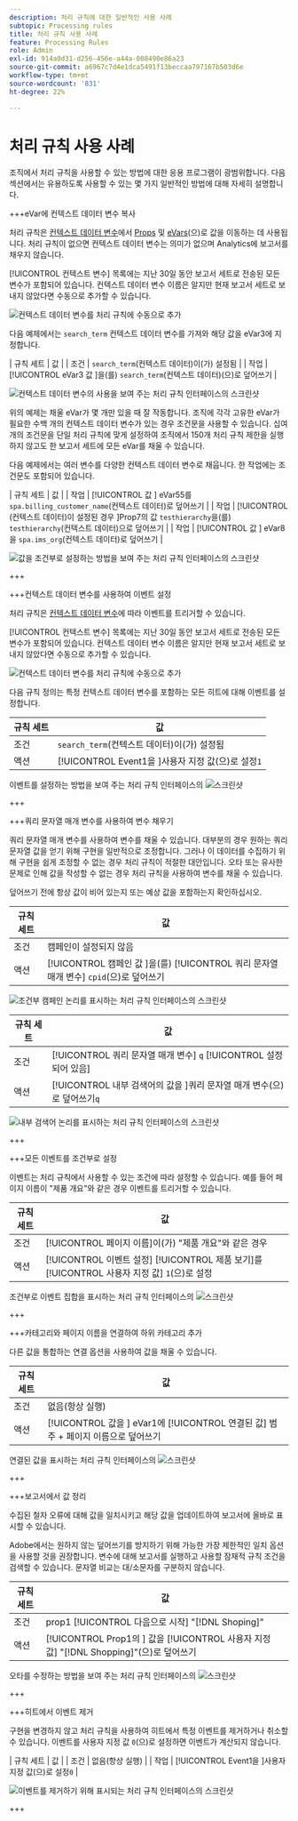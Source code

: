 ```yaml
---
description: 처리 규칙에 대한 일반적인 사용 사례
subtopic: Processing rules
title: 처리 규칙 사용 사례
feature: Processing Rules
role: Admin
exl-id: 914a0d31-d256-456e-a44a-008490e86a23
source-git-commit: a6967c7d4e1dca5491f13beccaa797167b503d6e
workflow-type: tm+mt
source-wordcount: '831'
ht-degree: 22%

---
```


# 처리 규칙 사용 사례

조직에서 처리 규칙을 사용할 수 있는 방법에 대한 응용 프로그램이 광범위합니다. 다음 섹션에서는 유용하도록 사용할 수 있는 몇 가지 일반적인 방법에 대해 자세히 설명합니다.

+++eVar에 컨텍스트 데이터 변수 복사

처리 규칙은 [컨텍스트 데이터 변수](/help/implement/vars/page-vars/contextdata.md)에서 [Props](/help/components/dimensions/prop.md) 및 [eVars](/help/components/dimensions/evar.md)(으)로 값을 이동하는 데 사용됩니다. 처리 규칙이 없으면 컨텍스트 데이터 변수는 의미가 없으며 Analytics에 보고서를 채우지 않습니다.

[!UICONTROL 컨텍스트 변수] 목록에는 지난 30일 동안 보고서 세트로 전송된 모든 변수가 포함되어 있습니다. 컨텍스트 데이터 변수 이름은 알지만 현재 보고서 세트로 보내지 않았다면 수동으로 추가할 수 있습니다.

![컨텍스트 데이터 변수를 처리 규칙에 수동으로 추가](assets/add-context-variable.png)

다음 예제에서는 `search_term` 컨텍스트 데이터 변수를 가져와 해당 값을 eVar3에 지정합니다.

| 규칙 세트 | 값 |
| 조건 | `search_term`(컨텍스트 데이터)이(가) 설정됨 |
| 작업 | [!UICONTROL eVar3 값 ]을(를) `search_term`(컨텍스트 데이터)(으)로 덮어쓰기 |

![컨텍스트 데이터 변수의 사용을 보여 주는 처리 규칙 인터페이스의 스크린샷](assets/set-context-data.png)

위의 예제는 채울 eVar가 몇 개만 있을 때 잘 작동합니다. 조직에 각각 고유한 eVar가 필요한 수백 개의 컨텍스트 데이터 변수가 있는 경우 조건문을 사용할 수 있습니다. 십여 개의 조건문을 단일 처리 규칙에 맞게 설정하여 조직에서 150개 처리 규칙 제한을 실행하지 않고도 한 보고서 세트에 모든 eVar를 채울 수 있습니다.

다음 예제에서는 여러 변수를 다양한 컨텍스트 데이터 변수로 채웁니다. 한 작업에는 조건문도 포함되어 있습니다.

| 규칙 세트 | 값 |
| 작업 | [!UICONTROL 값 ] eVar55를 `spa.billing_customer_name`(컨텍스트 데이터)로 덮어쓰기 |
| 작업 | [!UICONTROL (컨텍스트 데이터)이 설정된 경우 ]Prop7의 값 `testhierarchy`을(를) `testhierarchy`(컨텍스트 데이터)으로 덮어쓰기 |
| 작업 | [!UICONTROL 값 ] eVar8을 `spa.ims_org`(컨텍스트 데이터)로 덮어쓰기 |

![값을 조건부로 설정하는 방법을 보여 주는 처리 규칙 인터페이스의 스크린샷](assets/add-conditional.png)

+++

+++컨텍스트 데이터 변수를 사용하여 이벤트 설정

처리 규칙은 [컨텍스트 데이터 변수](/help/implement/vars/page-vars/contextdata.md)에 따라 이벤트를 트리거할 수 있습니다.

[!UICONTROL 컨텍스트 변수] 목록에는 지난 30일 동안 보고서 세트로 전송된 모든 변수가 포함되어 있습니다. 컨텍스트 데이터 변수 이름은 알지만 현재 보고서 세트로 보내지 않았다면 수동으로 추가할 수 있습니다.

![컨텍스트 데이터 변수를 처리 규칙에 수동으로 추가](assets/add-context-variable.png)

다음 규칙 정의는 특정 컨텍스트 데이터 변수를 포함하는 모든 히트에 대해 이벤트를 설정합니다.

| 규칙 세트 | 값 |
| --- | --- |
| 조건 | `search_term`(컨텍스트 데이터)이(가) 설정됨 |
| 액션 | [!UICONTROL Event1을 ]사용자 지정 값&#x200B;(으)로 설정`1` |

이벤트를 설정하는 방법을 보여 주는 처리 규칙 인터페이스의 ![스크린샷](assets/processing_rule_set_event.png)

+++

+++쿼리 문자열 매개 변수를 사용하여 변수 채우기

쿼리 문자열 매개 변수를 사용하여 변수를 채울 수 있습니다. 대부분의 경우 원하는 쿼리 문자열 값을 얻기 위해 구현을 일반적으로 조정합니다. 그러나 이 데이터를 수집하기 위해 구현을 쉽게 조정할 수 없는 경우 처리 규칙이 적절한 대안입니다. 오타 또는 유사한 문제로 인해 값을 작성할 수 없는 경우 처리 규칙을 사용하여 변수를 채울 수 있습니다.

덮어쓰기 전에 항상 값이 비어 있는지 또는 예상 값을 포함하는지 확인하십시오.

| 규칙 세트 | 값 |
| --- | --- |
| 조건 | 캠페인이 설정되지 않음 |
| 액션 | [!UICONTROL 캠페인 값 ]을(를) [!UICONTROL 쿼리 문자열 매개 변수] `cpid`(으)로 덮어쓰기 |

![조건부 캠페인 논리를 표시하는 처리 규칙 인터페이스의 스크린샷](assets/set-campaign-conditionally.png)

| 규칙 세트 | 값 |
| --- | --- |
| 조건 | [!UICONTROL 쿼리 문자열 매개 변수] `q` [!UICONTROL 설정되어 있음] |
| 액션 | [!UICONTROL 내부 검색어의 값을 ]쿼리 문자열 매개 변수&#x200B;(으)로 덮어쓰기`q` |

![내부 검색어 논리를 표시하는 처리 규칙 인터페이스의 스크린샷](assets/populate-internal-search-terms.png)

+++

+++모든 이벤트를 조건부로 설정

이벤트는 처리 규칙에서 사용할 수 있는 조건에 따라 설정할 수 있습니다. 예를 들어 페이지 이름이 &quot;제품 개요&quot;와 같은 경우 이벤트를 트리거할 수 있습니다.

| 규칙 세트 | 값 |
| --- | --- |
| 조건 | [!UICONTROL 페이지 이름]이(가) &quot;제품 개요&quot;와 같은 경우 |
| 액션 | [!UICONTROL 이벤트 설정] [!UICONTROL 제품 보기]를 [!UICONTROL 사용자 지정 값] `1`(으)로 설정 |

조건부로 이벤트 집합을 표시하는 처리 규칙 인터페이스의 ![스크린샷](assets/set-product-view-event.png)

+++

+++카테고리와 페이지 이름을 연결하여 하위 카테고리 추가

다른 값을 통합하는 연결 옵션을 사용하여 값을 채울 수 있습니다.

| 규칙 세트 | 값 |
| --- | --- |
| 조건 | 없음(항상 실행) |
| 액션 | [!UICONTROL 값을 ] eVar1에 [!UICONTROL 연결된 값] 범주 + 페이지 이름으로 덮어쓰기 |

연결된 값을 표시하는 처리 규칙 인터페이스의 ![스크린샷](assets/add-subcategory-using-concat.png)

+++

+++보고서에서 값 정리

수집된 철자 오류에 대해 값을 일치시키고 해당 값을 업데이트하여 보고서에 올바로 표시할 수 있습니다.

Adobe에서는 원하지 않는 덮어쓰기를 방지하기 위해 가능한 가장 제한적인 일치 옵션을 사용할 것을 권장합니다. 변수에 대해 보고서를 실행하고 사용할 잠재적 규칙 조건을 검색할 수 있습니다. 문자열 비교는 대/소문자를 구분하지 않습니다.

| 규칙 세트 | 값 |
| --- | --- |
| 조건 | prop1 [!UICONTROL 다음으로 시작] &quot;[!DNL Shoping]&quot; |
| 액션 | [!UICONTROL Prop1의 ] 값을 [!UICONTROL 사용자 지정 값] &quot;[!DNL Shopping]&quot;(으)로 덮어쓰기 |

오타를 수정하는 방법을 보여 주는 처리 규칙 인터페이스의 ![스크린샷](assets/clean-up-values-in-report.png)

+++

+++히트에서 이벤트 제거

구현을 변경하지 않고 처리 규칙을 사용하여 히트에서 특정 이벤트를 제거하거나 취소할 수 있습니다. 이벤트를 사용자 지정 값 `0`(으)로 설정하면 이벤트가 계산되지 않습니다.

| 규칙 세트 | 값 |
| 조건 | 없음(항상 실행) |
| 작업 | [!UICONTROL Event1을 ]사용자 지정 값&#x200B;(으)로 설정`0` |

![이벤트를 제거하기 위해 표시되는 처리 규칙 인터페이스의 스크린샷](assets/remove_event.png)

+++
